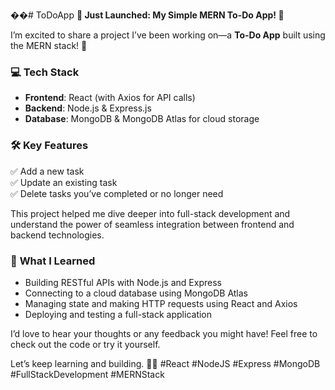 ��#   T o D o A p p 
 **🚀 Just Launched: My Simple MERN To-Do App! 🎉**

I’m excited to share a project I’ve been working on—a **To-Do App** built using the MERN stack! 🌟 

### 💻 **Tech Stack**
- **Frontend**: React (with Axios for API calls)
- **Backend**: Node.js & Express.js
- **Database**: MongoDB & MongoDB Atlas for cloud storage

### 🛠️ **Key Features**
✅ Add a new task  
✅ Update an existing task  
✅ Delete tasks you’ve completed or no longer need  

This project helped me dive deeper into full-stack development and understand the power of seamless integration between frontend and backend technologies.

### 🧩 **What I Learned**
- Building RESTful APIs with Node.js and Express  
- Connecting to a cloud database using MongoDB Atlas  
- Managing state and making HTTP requests using React and Axios  
- Deploying and testing a full-stack application  

I’d love to hear your thoughts or any feedback you might have! Feel free to check out the code or try it yourself.

Let’s keep learning and building. 🚀✨ #React #NodeJS #Express #MongoDB #FullStackDevelopment #MERNStack
 
